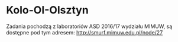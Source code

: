 # Kolo-OI-Olsztyn

Zadania pochodzą z laboratoriów ASD 2016/17 wydziału MIMUW, są dostępne pod tym adresem:
http://smurf.mimuw.edu.pl/node/27
